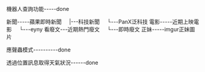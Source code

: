 機器人查詢功能-----done

新聞-----蘋果即時新聞
     |---科技新聞
     └---PanX泛科技
電影-----近期上映電影
     └---eyny
看廢文---近期熱門廢文
     └---即時廢文
正妹-----imgur正妹圖片
 
應聲蟲模式----------done


透過位置訊息取得天氣狀況------done
